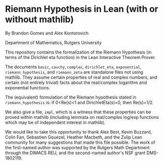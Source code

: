 # Riemann Hypothesis in Lean (with or without mathlib)

By Brandon Gomes and Alex Kontorovich

Department of Mathematics, Rutgers University

This repository contains the formalization of the Riemann Hypothesis (in terms of the Dirichlet eta function) in the Lean Interactive Theorem Prover.

The documents `basic`, `cauchy`, `complex`, `dirichlet_eta`, `exponential`, `riemann_hypothesis`, and `riemann_zeta` are standalone files not using mathlib. They assume certain properties of real and complex numbers, and certain (not entirely trivial) facts about the real/complex logarithm and exponential functions.

The (equivalent) formulation of the Riemann hypothesis stated in `riemann_hypothesis` is: if 0<Re(s)<1 and DirichletEta(s)=0, then Re(s)=1/2.

We also give a file, `impl`, which is a witness that these properties can be proved within mathlib (including lemmata on real/complex log/exp functions which may be of independent interest in mathlib).

We would like to take this opportunity to thank Alex Best, Kevin Buzzard, Colin Fan, Sebastien Gouezel, Heather Macbeth, and the Zulip Lean community for many suggestions that made this file possible. The work of the first-named author was supported by the Rutgers Math Department through the DIMACS REU, and the second-named author's NSF grant DMS-1802119.
